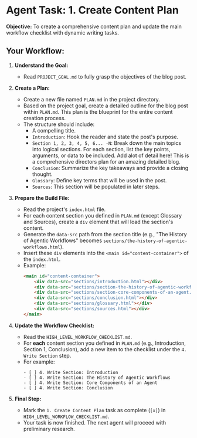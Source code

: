 # Agent Task: 1. Create Content Plan

**Objective:** To create a comprehensive content plan and update the main workflow checklist with dynamic writing tasks.

## Your Workflow:

1.  **Understand the Goal:**
    -   Read `PROJECT_GOAL.md` to fully grasp the objectives of the blog post.

2.  **Create a Plan:**
    -   Create a new file named `PLAN.md` in the project directory.
    -   Based on the project goal, create a detailed outline for the blog post within `PLAN.md`. This plan is the blueprint for the entire content creation process.
    -   The structure should include:
        -   A compelling title.
        -   `Introduction`: Hook the reader and state the post's purpose.
        -   `Section 1, 2, 3, 4, 5, 6... -N`: Break down the main topics into logical sections. For each section, list the key points, arguments, or data to be included. Add alot of detail here! This is a comprehensive directors plan for an amazing detailed blog.
        -   `Conclusion`: Summarize the key takeaways and provide a closing thought.
        -   `Glossary`: Define key terms that will be used in the post.
        -   `Sources`: This section will be populated in later steps.

3.  **Prepare the Build File:**
    -   Read the project's `index.html` file.
    -   For each content section you defined in `PLAN.md` (except Glossary and Sources), create a `div` element that will load the section's content.
    -   Generate the `data-src` path from the section title (e.g., "The History of Agentic Workflows" becomes `sections/the-history-of-agentic-workflows.html`).
    -   Insert these `div` elements into the `<main id="content-container">` of the `index.html`.
    -   Example:
        ```html
        <main id="content-container">
            <div data-src="sections/introduction.html"></div>
            <div data-src="sections/section-the-history-of-agentic-workflows.html"></div>
            <div data-src="sections/section-core-components-of-an-agent.html"></div>
            <div data-src="sections/conclusion.html"></div>
            <div data-src="sections/glossary.html"></div>
            <div data-src="sections/sources.html"></div>
        </main>
        ```

4.  **Update the Workflow Checklist:**
    -   Read the `HIGH_LEVEL_WORKFLOW_CHECKLIST.md`.
    -   For **each** content section you defined in `PLAN.md` (e.g., Introduction, Section 1, Conclusion), add a new item to the checklist under the `4. Write Section` step.
    -   For example:
        ```markdowm
        - [ ] 4. Write Section: Introduction
        - [ ] 4. Write Section: The History of Agentic Workflows
        - [ ] 4. Write Section: Core Components of an Agent
        - [ ] 4. Write Section: Conclusion
        ```

5.  **Final Step:**
    -   Mark the `1. Create Content Plan` task as complete (`[x]`) in `HIGH_LEVEL_WORKFLOW_CHECKLIST.md`.
    -   Your task is now finished. The next agent will proceed with preliminary research. 